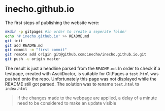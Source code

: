 # inecho.github.io
The first steps of publishing the website were:
```bash
mkdir -p gitpages #in order to create a seperate folder
echo '# inecho.github.io' >> README.md
git init
git add README.md
git commit -m "first commit"
git remote add origin git@github.com:inecho/inecho.github.io.git
git push -u origin master
```
The result is just a headline parsed from the `README.md`.
In order to check if a testpage, created with AsciiDoctor, is suitable for GitPages a `test.html` was pushed onto the repo. Unfortunately this page was not displayed while the README still got parsed. The solution was to rename `test.html` to `index.html`
> If the changes made to the webpage are applied, a delay of a minute need to be considered to make an update visible
